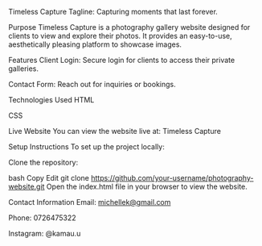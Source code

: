 Timeless Capture
Tagline: Capturing moments that last forever.

Purpose
Timeless Capture is a photography gallery website designed for clients to view and explore their photos. It provides an easy-to-use, aesthetically pleasing platform to showcase images.

Features
Client Login: Secure login for clients to access their private galleries.

Contact Form: Reach out for inquiries or bookings.

Technologies Used
HTML

CSS

Live Website
You can view the website live at: Timeless Capture

Setup Instructions
To set up the project locally:

Clone the repository:

bash
Copy
Edit
git clone https://github.com/your-username/photography-website.git
Open the index.html file in your browser to view the website.

Contact Information
Email: michellek@gmail.com

Phone: 0726475322

Instagram: @kamau.u
